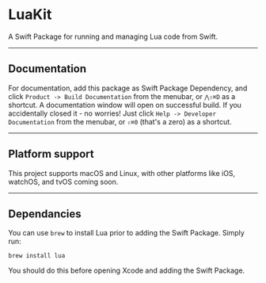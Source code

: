 # LuaKit

A Swift Package for running and managing Lua code from Swift.

---

## Documentation

For documentation, add this package as Swift Package Dependency,
and click `Product -> Build Documentation` from the menubar, or
`⋀⇧⌘D` as a shortcut. A documentation window will open on
successful build. If you accidentally closed it - no worries!
Just click `Help -> Developer Documentation` from the menubar,
or `⇧⌘0` (that's a zero) as a shortcut.

---

## Platform support

This project supports macOS and Linux, with other platforms like
iOS, watchOS, and tvOS coming soon.

---

## Dependancies

You can use `brew` to install Lua prior to adding the Swift Package. Simply run:

```
brew install lua
```

You should do this before opening Xcode and adding the Swift Package.
